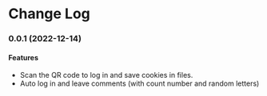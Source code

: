 # Change Log

### 0.0.1 (2022-12-14)

#### Features

- Scan the QR code to log in and save cookies in files.
- Auto log in and leave comments (with count number and random letters)
